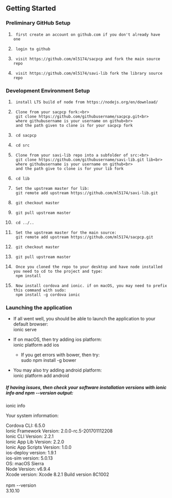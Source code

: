 ## Getting Started

### Preliminary GitHub Setup

1.      first create an account on github.com if you don't already have one
1.      login to github
1.      visit https://github.com/ml5174/sacpcp and fork the main source repo
1.      visit https://github.com/ml5174/savi-lib fork the library source repo


### Development Environment Setup

1.      install LTS build of node from https://nodejs.org/en/download/  
1.      Clone from your sacpcp fork:<br>
        git clone https://github.com/githubusername/sacpcp.git<br>
        where githubusername is your username on github<br>
        and the path given to clone is for your sacpcp fork
1.      cd sacpcp
1.      cd src
1.      Clone from your savi-lib repo into a subfolder of src:<br>
        git clone https://github.com/githubusername/savi-lib.git lib<br>
        where githubusername is your username on github<br>
        and the path give to clone is for your lib fork 
1.      cd lib
1.      Set the upstream master for lib:
        git remote add upstream https://github.com/ml5174/savi-lib.git
1.      git checkout master
1.      git pull upstream master
1.      cd ../..
1.      Set the upstream master for the main source:
        git remote add upstream https://github.com/ml5174/sacpcp.git
1.      git checkout master
1.      git pull upstream master
1.      Once you cloned the repo to your desktop and have node installed you need to cd to the project and type:
        npm install
1.      Now install cordova and ionic. if on macOS, you may need to prefix this command with sudo:
        npm install -g cordova ionic


### Launching the application
*	If all went well, you should be able to launch the application to your default browser:<br>
        ionic serve

*	If on macOS, then try adding ios platform:<br>
        ionic platform add ios
	* If you get errors with bower, then try:<br>
        sudo npm install -g bower
*	You may also try adding android platform:<br>
        ionic platform add android
        
##### If having issues, then check your software installation versions with ionic info and npm --version output:

ionic info <br>

Your system information: <br>

Cordova CLI: 6.5.0 <br>
Ionic Framework Version: 2.0.0-rc.5-201701112208 <br>
Ionic CLI Version: 2.2.1 <br>
Ionic App Lib Version: 2.2.0 <br>
Ionic App Scripts Version: 1.0.0 <br>
ios-deploy version: 1.9.1 <br>
ios-sim version: 5.0.13 <br>
OS: macOS Sierra <br>
Node Version: v6.9.4 <br>
Xcode version: Xcode 8.2.1 Build version 8C1002 <br>
<br>
npm --version <br>
3.10.10
